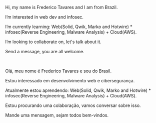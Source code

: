 <!DOCTYPE html>
<html>
<body>
<p>Hi, my name is <bold>Frederico Tavares</bold> and I am from Brazil.</p>
<p>I’m interested in web dev and infosec.</p>
<p>I’m currently learning: Web(Solid, Qwik, Marko and Hotwire) * infosec(Reverse Engineering, Malware Analysis) + Cloud(AWS).</p>
<p>I’m looking to collaborate on, let's talk about it.</p>
<p>Send a message, you are all welcome.</p>
<br>
<p>Olá, meu nome é <bold>Frederico Tavares</bold> e sou do Brasil.</p>
<p>Estou interessado em desenvolvimento web e cibersegurança.</p>
<p>Atualmente estou aprendendo: Web(Solid, Qwik, Marko and Hotwire) * infosec(Reverse Engineering, Malware Analysis) + Cloud(AWS).</p>
<p>Estou procurando uma colaboração, vamos conversar sobre isso.</p>
<p>Mande uma mensagem, sejam todos bem-vindos.</p>

</body>
</html>

